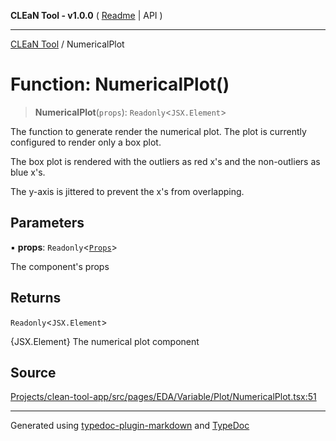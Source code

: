 **CLEaN Tool - v1.0.0** ( [Readme](../README.md) \| API )

***

[CLEaN Tool](../exports.md) / NumericalPlot

# Function: NumericalPlot()

> **NumericalPlot**(`props`): `Readonly`\<`JSX.Element`\>

The function to generate render the numerical plot. The plot is currently configured to render only a box plot.

The box plot is rendered with the outliers as red x's and the non-outliers as blue x's.

The y-axis is jittered to prevent the x's from overlapping.

## Parameters

▪ **props**: `Readonly`\<[`Props`](../interfaces/Props.md)\>

The component's props

## Returns

`Readonly`\<`JSX.Element`\>

{JSX.Element} The numerical plot component

## Source

[Projects/clean-tool-app/src/pages/EDA/Variable/Plot/NumericalPlot.tsx:51](https://github.com/yuckyh/clean-tool-app/)

***

Generated using [typedoc-plugin-markdown](https://www.npmjs.com/package/typedoc-plugin-markdown) and [TypeDoc](https://typedoc.org/)
